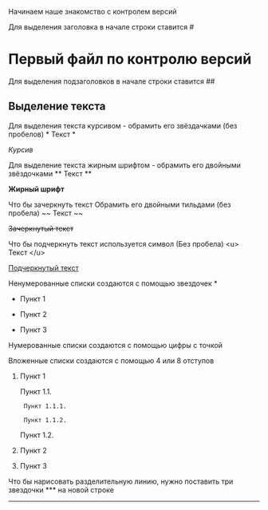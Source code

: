 Начинаем наше знакомство с контролем версий

Для выделения заголовка в начале строки ставится #

# Первый файл по контролю версий

Для выделения подзаголовков в начале строки ставится ##

## Выделение текста

Для выделения текста курсивом - обрамить его звёздачками (без пробелов) * Текст * 

*Курсив* 

Для выделение текста жирным шрифтом - обрамить его двойными звёздочками ** Текст **

**Жирный шрифт**

Что бы зачеркнуть текст Обрамить его двойными тильдами (без пробела) ~~ Текст ~~

~~Зачеркнутый текст~~

Что бы подчеркнуть текст используется символ (Без пробела) \<u> Текст \</u>

<u>Подчеркнутый текст</u>

Ненумерованные списки создаются с помощью звездочек *

* Пункт 1

* Пункт 2

* Пункт 3

Нумерованные списки создаются с помощью цифры с точкой

Вложенные списки создаются с помощью 4 или 8 отступов

1. Пункт 1

    Пункт 1.1.

        Пункт 1.1.1.

        Пункт 1.1.2.
    
    Пункт 1.2.

2. Пункт 2

3. Пункт 3

Что бы нарисовать разделительную линию, нужно поставить три звездочки *** на новой строке

***